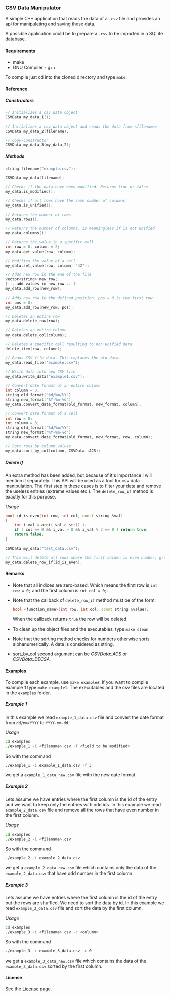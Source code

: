### CSV Data Manipulator

A simple C++ application that reads the data of a ``.csv`` file and provides an api for manipulating and saving these data.

A possible application could be to prepare a ``.csv`` to be imported in a SQLite database.

#### Requirements
* make
* GNU Compiler - g++

To compile just cd into the cloned directory and type ``make``.


#### Reference

##### Constructors
```cpp
// Initializes a csv data object
CSVData my_data_1(); 

// Initializes a csv data object and reads the data from <filename>
CSVData my_data_2(filename); 

// Copy-constructor
CSVData my_data_3(my_data_2);
```

##### Methods
```cpp
string filename("example.csv");

CSVData my_data(filename);

// Checks if the data have been modified. Returns true or false.
my_data.is_modified();

// Checks if all rows have the same number of columns
my_data.is_unified();

// Returns the number of rows
my_data.rows();

// Returns the number of columns. Is meaningless if is not unified
my_data.columns();

// Returns the value in a specific cell
int row = 0, column = 2;
my_data.get_value(row, column);

// Modifies the value of a cell
my_data.set_value(row, column, "42");

// Adds new row in the end of the file
vector<string> new_row;
[... add values in new_row ...]
my_data.add_row(new_row);

// Adds new row in the defined position. pos = 0 is the first row.
int pos = 0;
my_data.add_row(new_row, pos);

// Deletes an entire row
my_data.delete_row(row);

// Deletes an entire column
my_data.delete_col(column);

// Deletes a specific cell resulting to non unified data
delete_item(row, column);

// Reads CSV file data. This replaces the old data.
my_data.read_file("ecample.csv");

// Write data into new CSV file
my_data.write_data("example1.csv");

// Convert date format of an entire column
int column = 3;
string old_format("%d/%m/%Y")
string new_format("%Y-%m-%d");
my_data.convert_date_format(old_format, new_format, column);

// Convert date format of a cell
int row = 0;
int column = 3;
string old_format("%d/%m/%Y")
string new_format("%Y-%m-%d");
my_data.convert_date_format(old_format, new_format, row, column);

// Sort rows by column values
my_data.sort_by_col(column, CSVData::ACS);
```

##### Delete If

An extra method has been added, but because of it's importance I will mention it separately. This API will be used as a tool for csv data manipulation.
The first step in these cases is to filter your data and remove the useless entries (extreme values etc.). The ``delete_row_if`` method is exactly for this purpose.

*Usage*

```cpp
bool id_is_even(int row, int col, const string &val)
{
    int i_val = atoi( val.c_str() );
    if ( col == 0 && i_val > 0 && i_val % 2 == 0 ) return true;
    return false;
}

CSVData my_data("test_data.csv");

// This will delete all rows where the first column is even number, greater than zero.
my_data.delete_row_if(id_is_even);
```

#### Remarks

* Note that all indices are zero-based. Which means the first row is ``int row = 0;`` and the first column is ``int col = 0;``.
* Note that the callback of ``delete_row_if`` method must be of the form:

    ```cpp
    bool <function_name>(int row, int col, const string &value);
    ```

    When the callback returns ``true`` the row will be deleted.
* To clean up the object files and the executables, type ``make clean``.
* Note that the sorting method checks for numbers otherwise sorts alphanumerically. A date is considered as string.
* sort_by_col second argument can be *CSVData::ACS* or *CSVData::DECSA*

#### Examples

To compile each example, use ``make example#``. If you want to compile example 1 type ``make example1``. 
The executables and the csv files are located in the ``examples`` folder.

##### Example 1

In this example we read ``example_1_data.csv`` file and convert the date format from ``dd/mm/YYYY`` to ``YYYY-mm-dd``.

*Usage*

```bash
cd examples
./example_1 -i <filename>.csv -f <field to be modified>
```

So with the command

```bash
./example_1 -i example_1_data.csv -f 3
```

we get a ``example_1_data_new.csv`` file with the new date format.

##### Example 2

Lets assume we have entries where the first column is the id of the entry and we want to keep only the entries with odd ids.
In this example we read ``example_2_data.csv`` file and remove all the rows that have even number in the first column.

*Usage*

```bash
cd examples
./example_2 -i <filename>.csv
```

So with the command

```bash
./example_2 -i example_2_data.csv
```

we get a ``example_2_data_new.csv`` file which contains only the data of the ``example_2_data.csv`` that have odd number in the first column.

##### Example 3

Lets assume we have entries where the first column is the id of the entry but the rows are shuffled. We need to sort the data by id.
In this example we read ``example_3_data.csv`` file and sort the data by the first column.

*Usage*

```bash
cd examples
./example_3 -i <filename>.csv -c <column>
```

So with the command

```bash
./example_3 -i example_3_data.csv -c 0
```

we get a ``example_3_data_new.csv`` file which contains the data of the ``example_3_data.csv`` sorted by the first column.

#### License
See the [License](https://github.com/ApollonGT/csv_manip/blob/master/LICENSE) page.
